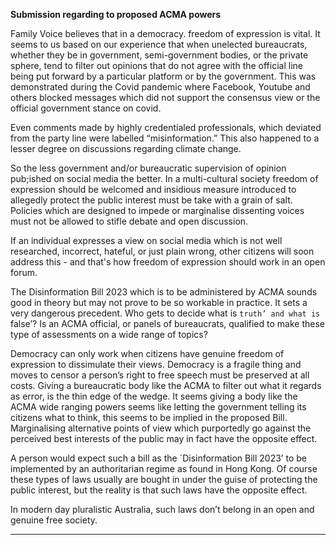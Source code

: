 **Submission regarding to proposed ACMA powers**

Family Voice believes that in a democracy. freedom of expression is vital. It seems to us
based on our experience that when unelected bureaucrats, whether they be in government,
semi-government bodies, or the private sphere, tend to filter out opinions that do not agree
with the official line being put forward by a particular platform or by the government. This
was demonstrated during the Covid pandemic where Facebook, Youtube and others blocked
messages which did not support the consensus view or the official government stance on
covid.

Even comments made by highly credentialed professionals, which deviated from the party
line were labelled “misinformation.” This also happened to a lesser degree on discussions
regarding climate change.

So the less government and/or bureaucratic supervision of opinion pub;ished on social
media the better.
In a multi-cultural society freedom of expression should be welcomed and insidious measure
introduced to allegedly protect the public interest must be take with a grain of salt. Policies
which are designed to impede or marginalise dissenting voices must not be allowed to stifle
debate and open discussion.

If an individual expresses a view on social media which is not well researched, incorrect,
hateful, or just plain wrong, other citizens will soon address this - and that's how freedom of
expression should work in an open forum.

The Disinformation Bill 2023 which is to be administered by ACMA sounds good in theory
but may not prove to be so workable in practice. It sets a very dangerous precedent. Who
gets to decide what is `truth’ and what is `false’? Is an ACMA official, or panels of
bureaucrats, qualified to make these type of assessments on a wide range of topics?

Democracy can only work when citizens have genuine freedom of expression to dissimulate
their views. Democracy is a fragile thing and moves to censor a person’s right to free
speech must be preserved at all costs. Giving a bureaucratic body like the ACMA to filter out
what it regards as error, is the thin edge of the wedge. It seems giving a body like the ACMA
wide ranging powers seems like letting the government telling its citizens what to think, this
seems to be implied in the proposed Bill. Marginalising alternative points of view which
purportedly go against the perceived best interests of the public may in fact have the
opposite effect.

A person would expect such a bill as the `Disinformation Bill 2023’ to be implemented by an
authoritarian regime as found in Hong Kong. Of course these types of laws usually are
bought in under the guise of protecting the public interest, but the reality is that such laws
have the opposite effect.

In modern day pluralistic Australia, such laws don’t belong in an open and genuine free
society.


-----

